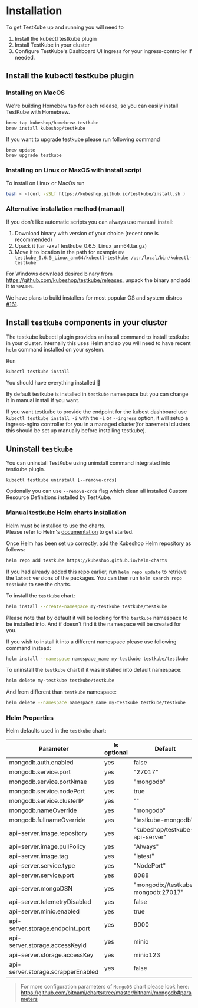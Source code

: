 # Installation 

To get TestKube up and running you will need to

1. Install the kubectl testkube plugin
2. Install TestKube in your cluster 
3. Configure TestKube's Dashboard UI Ingress for your ingress-controller if needed.

## Install the kubectl testkube plugin

### Installing on MacOS 

We're building Homebew tap for each release, so you can easily install TestKube with Homebrew.

```sh
brew tap kubeshop/homebrew-testkube
brew install kubeshop/testkube
```

If you want to upgrade testkube please run following command
```
brew update 
brew upgrade testkube
```

### Installing on Linux or MaxOS with install script

To install on Linux or MacOs run 
```sh
bash < <(curl -sSLf https://kubeshop.github.io/testkube/install.sh )
```

### Alternative installation method (manual)

If you don't like automatic scripts you can always use manuall install:

1. Download binary with version of your choice (recent one is recommended)
2. Upack it (tar -zxvf testkube_0.6.5_Linux_arm64.tar.gz)
3. Move it to location in the path for example `mv  testkube_0.6.5_Linux_arm64/kubectl-testkube /usr/local/bin/kubectl-testkube`

For Windows download desired binary from https://github.com/kubeshop/testkube/releases, unpack the binary and add it to `%PATH%`. 

We have plans to build installers for most popular OS and system distros [#161](https://github.com/kubeshop/testkube/issues/161).

## Install `testkube` components in your cluster

The testkube kubectl plugin provides an install command to install testkube in your cluster. Internally 
this uses Helm and so you will need to have recent `helm` command installed on your system.

Run 
```shell
kubectl testkube install
```

You should have everything installed 🏅

By default testkube is installed in `testkube` namespace but you can change it in manual install if you want.

If you want testkube to provide the endpoint for the kubest dashboard use `kubectl testkube install -i` with the `-i` or `--ingress` option, it will setup a ingress-nginx controller for you in a managed cluster(for baremetal clusters this should be set up manually before installing testkube).
## Uninstall `testkube`

You can uninstall TestKube using uninstall command integrated into testkube plugin. 

```
kubectl testkube uninstall [--remove-crds]
```

Optionally you can use `--remove-crds` flag which clean all installed Custom Resource Definitions installed by TestKube.


### Manual testkube Helm charts installation

[Helm](https://helm.sh) must be installed to use the charts.  
Please refer to  Helm's [documentation](https://helm.sh/docs) to get started.

Once Helm has been set up correctly, add the Kubeshop Helm repository  as follows:

```sh
helm repo add testkube https://kubeshop.github.io/helm-charts
```

If you had already added this repo earlier, run `helm repo update` to retrieve
the `latest` versions of the packages.  You can then run `helm search repo
testkube` to see the charts.

To install the `testkube` chart:

```sh
helm install --create-namespace my-testkube testkube/testkube
```
Please note that by default it will be looking for the   `testkube` namespace to be installed into. And if doesn't find it the namespace will be created for you.

If you wish to install it into a different namespace please use following command instead:
```sh
helm install --namespace namespace_name my-testkube testkube/testkube
```


To uninstall the `testkube` chart if it was installed into default namespace:

```sh
helm delete my-testkube testkube/testkube
```
And from different than `testkube` namespace:
```sh
helm delete --namespace namespace_name my-testkube testkube/testkube
```
### Helm Properties

Helm defaults used in the `testkube` chart:

| Parameter | Is optional | Default |
| --- | --- | --- |
| mongodb.auth.enabled | yes | false |
| mongodb.service.port | yes | "27017" |
| mongodb.service.portNmae | yes | "mongodb" |
| mongodb.service.nodePort | yes | true |
| mongodb.service.clusterIP | yes | "" |
| mongodb.nameOverride | yes | "mongodb" |
| mongodb.fullnameOverride | yes | "testkube-mongodb" |
| api-server.image.repository | yes | "kubeshop/testkube-api-server" |
| api-server.image.pullPolicy | yes | "Always" |
| api-server.image.tag | yes | "latest" |
| api-server.service.type | yes | "NodePort" |
| api-server.service.port | yes | 8088 |
| api-server.mongoDSN | yes | "mongodb://testkube-mongodb:27017" |
| api-server.telemetryDisabled | yes | false |
| api-server.minio.enabled | yes | true |
| api-server.storage.endpoint_port | yes | 9000 |
| api-server.storage.accessKeyId | yes | minio |
| api-server.storage.accessKey | yes | minio123 |
| api-server.storage.scrapperEnabled | yes | false |

>For more configuration parameters of `MongoDB` chart please look here:
https://github.com/bitnami/charts/tree/master/bitnami/mongodb#parameters
